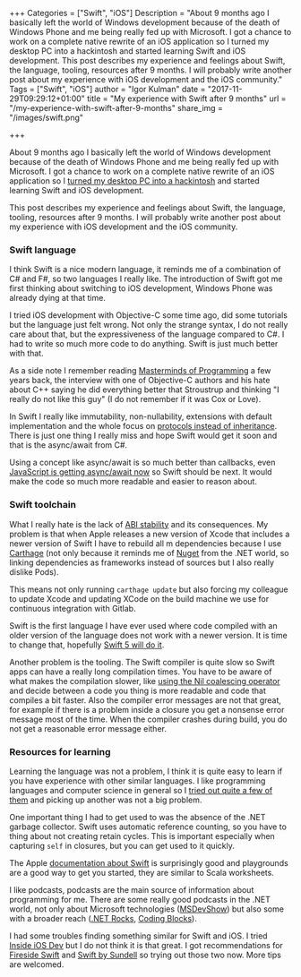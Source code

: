 +++
Categories = ["Swift", "iOS"]
Description = "About 9 months ago I basically left the world of Windows development because of the death of Windows Phone and me being really fed up with Microsoft. I got a chance to work on a complete native rewrite of an iOS application so I turned my desktop PC into a hackintosh and started learning Swift and iOS development. This post describes my experience and feelings about Swift, the language, tooling, resources after 9 months. I will probably write another post about my experience with iOS development and the iOS community."
Tags = ["Swift", "iOS"]
author = "Igor Kulman"
date = "2017-11-29T09:29:12+01:00"
title = "My experience with Swift after 9 months"
url = "/my-experience-with-swift-after-9-months"
share_img = "/images/swift.png"

+++

About 9 months ago I basically left the world of Windows development because of the death of Windows Phone and me being really fed up with Microsoft. I got a chance to work on a complete native rewrite of an iOS application so I [turned my desktop PC into a hackintosh](/my-experience-running-a-hackintosh/) and started learning Swift and iOS development. 

This post describes my experience and feelings about Swift, the language, tooling, resources after 9 months. I will probably write another post about my experience with iOS development and the iOS community.

### Swift language

I think Swift is a nice modern language, it reminds me of a combination of C# and F#, so two languages I really like. The introduction of Swift got me first thinking about switching to iOS development, Windows Phone was already dying at that time.

I tried iOS development with Objective-C some time ago, did some tutorials but the language just felt wrong. Not only the strange syntax, I do not really care about that, but the expressiveness of the language compared to C#. I had to write so much more code to do anything. Swift is just much better with that. 

As a side note I remember reading [Masterminds of Programming](http://amzn.to/2zJinE3) a few years back, the interview with one of Objective-C authors and his hate about C++ saying he did everything better that Stroustrup and thinking "I really do not like this guy" (I do not remember if it was Cox or Love).

<!--more-->

In Swift I really like immutability, non-nullability, extensions with default implementation and the whole focus on [protocols instead of inheritance](/using-protocol-default-implementation/). There is just one thing I really miss and hope Swift would get it soon and that is the async/await from C#. 

Using a concept like async/await is so much better than callbacks, even [JavaScript is getting async/await now](https://developer.mozilla.org/en-US/docs/Web/JavaScript/Reference/Statements/async_function) so Swift should be next. It would make the code so much more readable and easier to reason about.

### Swift toolchain

What I really hate is the lack of [ABI stability](https://github.com/apple/swift/blob/master/docs/ABIStabilityManifesto.md) and its consequences. My problem is that when Apple releases a new version of Xcode that includes a newer version of Swift I have to rebuild all m dependencies because I use [Carthage](https://github.com/Carthage/Carthage) (not only because it reminds me of [Nuget](https://www.nuget.org/) from the .NET world, so linking dependencies as frameworks instead of sources but I also really dislike Pods).

This means not only running `carthage update` but also forcing my colleague to update Xcode and updating XCode on the build machine we use for continuous integration with Gitlab.

Swift is the first language I have ever used where code compiled with an older version of the language does not work with a newer version. It is time to change that, hopefully [Swift 5 will do it](https://github.com/apple/swift-evolution). 

Another problem is the tooling. The Swift compiler is quite slow so Swift apps can have a really long compilation times. You have to be aware of what makes the compilation slower, like [using the Nil coalescing operator](https://medium.com/@RobertGummesson/regarding-swift-build-time-optimizations-fc92cdd91e31) and decide between a code you thing is more readable and code that compiles a bit faster. Also the compiler error messages are not that great, for example if there is a problem inside a closure you get a nonsense error message most of the time. When the compiler crashes during build, you do not get a reasonable error message either. 

### Resources for learning

Learning the language was not a problem, I think it is quite easy to learn if you have experience with other similar languages. I like programming languages and computer science in general so I [tried out quite a few of them](/being-a-polyglot-programmer/) and picking up another was not a big problem. 

One important thing I had to get used to was the absence of the .NET garbage collector. Swift uses automatic reference counting, so you have to thing about not creating retain cycles. This is important especially when capturing `self` in closures, but you can get used to it quickly.  

The Apple [documentation about Swift](https://developer.apple.com/swift/) is surprisingly good and playgrounds are a good way to get you started, they are similar to Scala worksheets. 

I like podcasts, podcasts are the main source of information about programming for me. There are some really good podcasts in the .NET world, not only about Microsoft technologies ([MSDevShow](https://msdevshow.com/)) but also some with a broader reach ([.NET Rocks](https://www.dotnetrocks.com/), [Coding Blocks](https://www.codingblocks.net/)). 

I had some troubles finding something similar for Swift and iOS. I tried [Inside iOS Dev](http://insideiosdev.com/) but I do not think it is that great. I got recommendations for [Fireside Swift](https://twitter.com/fireside_swift) and [Swift by Sundell](https://www.swiftbysundell.com/podcast/) so trying out those two now. More tips are welcomed. 